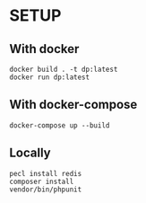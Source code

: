 # SETUP

## With docker
```shell
docker build . -t dp:latest
docker run dp:latest
```

## With docker-compose
```shell
docker-compose up --build
```

## Locally
```shell
pecl install redis
composer install
vendor/bin/phpunit
```

